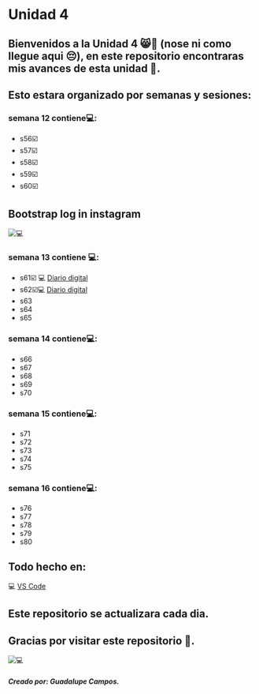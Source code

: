 # Unidad 4 
## Bienvenidos a la Unidad 4 😸👋 (nose ni como llegue aqui 😔), en este repositorio encontraras mis avances de esta unidad 🩵.
## Esto estara organizado por semanas y sesiones:
 ### semana 12 contiene💻:
* s56☑️
* s57☑️
* s58☑️
* s59☑️
* s60☑️
## Bootstrap log in instagram
![ 💻 ](https://images.minitool.com/minitool.com/images/uploads/news/2023/02/instagram-login-sign-up/instagram-login-sign-up-1.png)

### semana 13 contiene 💻:
* s61☑️ 💻 [Diario digital](https://github.com/GuadalupeCampos/Proyecto-ejem-u-4)
* s62☑️💻 [Diario digital](https://github.com/GuadalupeCampos/Proyecto-ejem-u-4)
* s63
* s64
* s65
### semana 14 contiene💻:
* s66
* s67
* s68
* s69
* s70
### semana 15 contiene💻:
* s71
* s72
* s73
* s74
* s75

### semana 16 contiene💻:
* s76
* s77
* s78
* s79
* s80

## Todo hecho en:
 💻 [VS Code](https://code.visualstudio.com/)
## Este repositorio se actualizara cada dia.
## Gracias por visitar este repositorio 🩵.

 ![ 💻 ](https://i.pinimg.com/originals/65/c6/c2/65c6c2444da5f0b26579b931e2c9e4de.jpg)
##### Creado por: Guadalupe Campos.